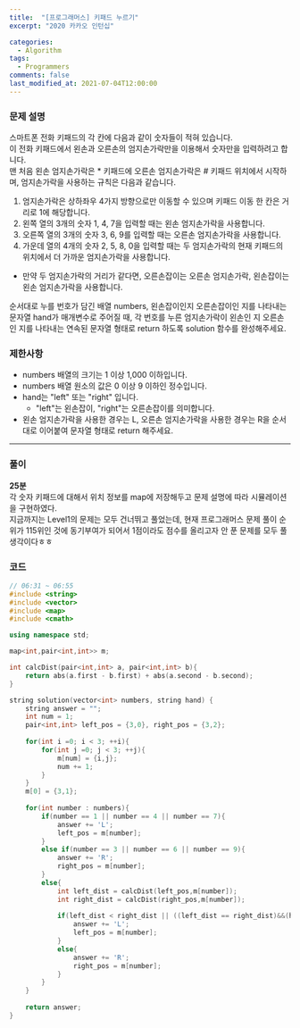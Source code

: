 ```yaml
---
title:  "[프로그래머스] 키패드 누르기"
excerpt: "2020 카카오 인턴십"

categories:
  - Algorithm
tags:
  - Programmers
comments: false
last_modified_at: 2021-07-04T12:00:00
---
```

### 문제 설명
스마트폰 전화 키패드의 각 칸에 다음과 같이 숫자들이 적혀 있습니다.  
이 전화 키패드에서 왼손과 오른손의 엄지손가락만을 이용해서 숫자만을 입력하려고 합니다.  
맨 처음 왼손 엄지손가락은 * 키패드에 오른손 엄지손가락은 # 키패드 위치에서 시작하며, 엄지손가락을 사용하는 규칙은 다음과 같습니다.  

1. 엄지손가락은 상하좌우 4가지 방향으로만 이동할 수 있으며 키패드 이동 한 칸은 거리로 1에 해당합니다.
2. 왼쪽 열의 3개의 숫자 1, 4, 7을 입력할 때는 왼손 엄지손가락을 사용합니다.
3. 오른쪽 열의 3개의 숫자 3, 6, 9를 입력할 때는 오른손 엄지손가락을 사용합니다.
4. 가운데 열의 4개의 숫자 2, 5, 8, 0을 입력할 때는 두 엄지손가락의 현재 키패드의 위치에서 더 가까운 엄지손가락을 사용합니다.
  - 만약 두 엄지손가락의 거리가 같다면, 오른손잡이는 오른손 엄지손가락, 왼손잡이는 왼손 엄지손가락을 사용합니다. 

순서대로 누를 번호가 담긴 배열 numbers, 왼손잡이인지 오른손잡이인 지를 나타내는 문자열 hand가 매개변수로 주어질 때, 각 번호를 누른 엄지손가락이 왼손인 지 오른손인 지를 나타내는 연속된 문자열 형태로 return 하도록 solution 함수를 완성해주세요.
  
### 제한사항
- numbers 배열의 크기는 1 이상 1,000 이하입니다.
- numbers 배열 원소의 값은 0 이상 9 이하인 정수입니다.
- hand는 "left" 또는 "right" 입니다.
  - "left"는 왼손잡이, "right"는 오른손잡이를 의미합니다.
- 왼손 엄지손가락을 사용한 경우는 L, 오른손 엄지손가락을 사용한 경우는 R을 순서대로 이어붙여 문자열 형태로 return 해주세요.

---

### 풀이
**25분**  
각 숫자 키패드에 대해서 위치 정보를 map에 저장해두고 문제 설명에 따라 시뮬레이션을 구현하였다.  
지금까지는 Level1의 문제는 모두 건너뛰고 풀었는데, 현재 프로그래머스 문제 풀이 순위가 115위인 것에 동기부여가 되어서 1점이라도 점수를 올리고자 안 푼 문제를 모두 풀 생각이다ㅎㅎ

### 코드
```c++
// 06:31 ~ 06:55
#include <string>
#include <vector>
#include <map>
#include <cmath>

using namespace std;

map<int,pair<int,int>> m;

int calcDist(pair<int,int> a, pair<int,int> b){
    return abs(a.first - b.first) + abs(a.second - b.second);
}

string solution(vector<int> numbers, string hand) {
    string answer = "";
    int num = 1;
    pair<int,int> left_pos = {3,0}, right_pos = {3,2};
    
    for(int i =0; i < 3; ++i){
        for(int j =0; j < 3; ++j){
            m[num] = {i,j};
            num += 1;
        }
    }
    m[0] = {3,1};
    
    for(int number : numbers){
        if(number == 1 || number == 4 || number == 7){
            answer += 'L';
            left_pos = m[number];
        }
        else if(number == 3 || number == 6 || number == 9){
            answer += 'R';
            right_pos = m[number];
        }
        else{
            int left_dist = calcDist(left_pos,m[number]);
            int right_dist = calcDist(right_pos,m[number]);
            
            if(left_dist < right_dist || ((left_dist == right_dist)&&(hand == "left")) ){
                answer += 'L';
                left_pos = m[number];
            }
            else{
                answer += 'R';
                right_pos = m[number];
            }
        }
    }
    
    return answer;
}
```
